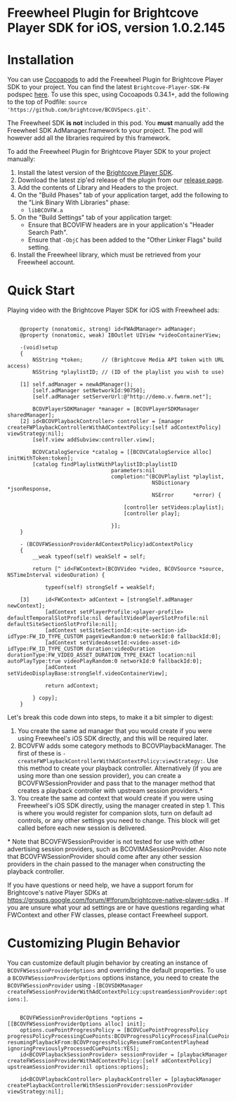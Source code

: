 # Freewheel Plugin for Brightcove Player SDK for iOS, version 1.0.2.145

Installation
===========

You can use [Cocoapods][cocoapods] to add the Freewheel Plugin for Brightcove Player SDK to your project.  You can find the latest `Brightcove-Player-SDK-FW` podspec [here][podspecs].  To use this spec, using Cocoapods 0.34.1+, add the following to the top of Podfile: `source 'https://github.com/brightcove/BCOVSpecs.git'`.

The Freewheel SDK **is not** included in this pod.  You **must** manually add the Freewheel SDK AdManager.framework to your project. The pod will however add all the libraries required by this framework.

To add the Freewheel Plugin for Brightcove Player SDK to your project manually:

1. Install the latest version of the [Brightcove Player SDK][bcovsdk].
1. Download the latest zip'ed release of the plugin from our [release page][release].
1. Add the contents of Library and Headers to the project.
1. On the "Build Phases" tab of your application target, add the following to the "Link
    Binary With Libraries" phase:
    * `libBCOVFW.a`
1. On the "Build Settings" tab of your application target:
    * Ensure that BCOVIFW headers are in your application's "Header Search Path".
    * Ensure that `-ObjC` has been added to the "Other Linker Flags" build setting.
1. Install the Freewheel library, which must be retrieved from your Freewheel account.

[bcovsdk]: https://github.com/brightcove/brightcove-player-sdk-ios
[cocoapods]: http://cocoapods.org
[podspecs]: https://github.com/brightcove/BCOVSpecs/tree/master/Brightcove-Player-SDK-FW
[release]: https://github.com/brightcove/brightcove-player-sdk-ios-fw/releases

Quick Start
===========
Playing video with the Brightcove Player SDK for iOS with Freewheel ads:

```objc

    @property (nonatomic, strong) id<FWAdManager> adManager;
    @property (nonatomic, weak) IBOutlet UIView *videoContainerView;
    
    -(void)setup
    {
        NSString *token;      // (Brightcove Media API token with URL access)
        NSString *playlistID; // (ID of the playlist you wish to use)
    
    [1] self.adManager = newAdManager();
        [self.adManager setNetworkId:90750];
        [self.adManager setServerUrl:@"http://demo.v.fwmrm.net"];
    
        BCOVPlayerSDKManager *manager = [BCOVPlayerSDKManager sharedManager];
    [2] id<BCOVPlaybackController> controller = [manager createFWPlaybackControllerWithAdContextPolicy:[self adContextPolicy] viewStrategy:nil];
        [self.view addSubview:controller.view];
    
        BCOVCatalogService *catalog = [[BCOVCatalogService alloc] initWithToken:token];
        [catalog findPlaylistWithPlaylistID:playlistID
                                 parameters:nil
                                 completion:^(BCOVPlaylist *playlist,
                                              NSDictionary *jsonResponse,
                                              NSError      *error) {
    
                                     [controller setVideos:playlist];
                                     [controller play];
                                     
                                 }];
    }
    
    - (BCOVFWSessionProviderAdContextPolicy)adContextPolicy
    {
        __weak typeof(self) weakSelf = self;
        
        return [^ id<FWContext>(BCOVVideo *video, BCOVSource *source, NSTimeInterval videoDuration) {
            
            typeof(self) strongSelf = weakSelf;
    
    [3]     id<FWContext> adContext = [strongSelf.adManager newContext];
            [adContext setPlayerProfile:<player-profile> defaultTemporalSlotProfile:nil defaultVideoPlayerSlotProfile:nil defaultSiteSectionSlotProfile:nil];
            [adContext setSiteSectionId:<site-section-id> idType:FW_ID_TYPE_CUSTOM pageViewRandom:0 networkId:0 fallbackId:0];
            [adContext setVideoAssetId:<video-asset-id> idType:FW_ID_TYPE_CUSTOM duration:videoDuration durationType:FW_VIDEO_ASSET_DURATION_TYPE_EXACT location:nil autoPlayType:true videoPlayRandom:0 networkId:0 fallbackId:0];
            [adContext setVideoDisplayBase:strongSelf.videoContainerView];
            
            return adContext;
            
        } copy];
    }
```
Let's break this code down into steps, to make it a bit simpler to digest:

1. You create the same ad manager that you would create if you were using Freewheel's iOS SDK directly, and this will be required later.
1. BCOVFW adds some category methods to BCOVPlaybackManager. The first of these is `-createFWPlaybackControllerWithAdContextPolicy:viewStrategy:`. Use this method to create your playback controller. Alternatively (if you are using more than one session provider), you can create a BCOVFWSessionProvider and pass that to the manager method that creates a playback controller with upstream session providers.\*
1. You create the same ad context that would create if you were using Freewheel's iOS SDK directly, using the manager created in step 1. This is where you would register for companion slots, turn on default ad controls, or any other settings you need to change. This block will get called before each new session is delivered.

\* Note that BCOVFWSessionProvider is not tested for use with other advertising session providers, such as BCOVIMASessionProvider. Also note that BCOVFWSessionProvider should come after any other session providers in the chain passed to the manager when constructing the playback controller.

If you have questions or need help, we have a support forum for Brightcove's native Player SDKs at https://groups.google.com/forum/#!forum/brightcove-native-player-sdks . If you are unsure what your ad settings are or have questions regarding what FWContext and other FW classes, please contact Freewheel support.

Customizing Plugin Behavior
===========
You can customize default plugin behavior by creating an instance of `BCOVFWSessionProviderOptions` and overriding the default properties. To use a `BCOVFWSessionProviderOptions` options instance, you need to create the `BCOVFWSessionProvider` using `-[BCOVSDKManager createFWSessionProviderWithAdContextPolicy:upstreamSessionProvider:options:]`.

```objc

    BCOVFWSessionProviderOptions *options = [[BCOVFWSessionProviderOptions alloc] init];
    options.cuePointProgressPolicy = [BCOVCuePointProgressPolicy progressPolicyProcessingCuePoints:BCOVProgressPolicyProcessFinalCuePoint resumingPlaybackFrom:BCOVProgressPolicyResumeFromContentPlayhead ignoringPreviouslyProcessedCuePoints:YES];
    id<BCOVPlaybackSessionProvider> sessionProvider = [playbackManager createFWSessionProviderWithAdContextPolicy:[self adContextPolicy] upstreamSessionProvider:nil options:options];

    id<BCOVPlaybackController> playbackController = [playbackManager createPlaybackControllerWithSessionProvider:sessionProvider viewStrategy:nil];
```




